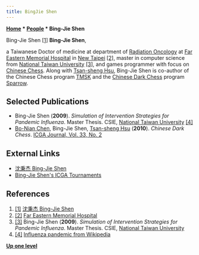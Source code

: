```yaml
---
title: BingJie Shen
---
```

**[Home](Home "Home") * [People](People "People") * Bing-Jie Shen**

[](http://www.bjs.tw/) Bing-Jie Shen <a id="cite-note-1" href="#cite-ref-1">[1]</a>
**Bing-Jie Shen**,

a Taiwanese Doctor of medicine at department of [Radiation Oncology](https://en.wikipedia.org/wiki/Radiation_oncologist) at [Far Eastern Memorial Hospital](https://en.wikipedia.org/wiki/Far_Eastern_Hospital_Station) in [New Taipei](https://en.wikipedia.org/wiki/New_Taipei) <a id="cite-note-2" href="#cite-ref-2">[2]</a>, master in computer science from [National Taiwan University](National_Taiwan_University "National Taiwan University") <a id="cite-note-3" href="#cite-ref-3">[3]</a>, and games programmer with focus on [Chinese Chess](Chinese_Chess "Chinese Chess"). Along with [Tsan-sheng Hsu](Tsan-sheng_Hsu "Tsan-sheng Hsu"), Bing-Jie Shen is co-author of the Chinese Chess program [TMSK](https://www.game-ai-forum.org/icga-tournaments/program.php?id=173) and the [Chinese Dark Chess](Chinese_Dark_Chess "Chinese Dark Chess") program [Sparrow](https://www.game-ai-forum.org/icga-tournaments/program.php?id=702).

## Selected Publications

- Bing-Jie Shen (**2009**). *Simulation of Intervention Strategies for Pandemic Influenza*. Master Thesis. CSIE, [National Taiwan University](National_Taiwan_University "National Taiwan University") <a id="cite-note-4" href="#cite-ref-4">[4]</a>
- [Bo-Nian Chen](Bo-Nian_Chen "Bo-Nian Chen"), Bing-Jie Shen, [Tsan-sheng Hsu](Tsan-sheng_Hsu "Tsan-sheng Hsu") (**2010**). *Chinese Dark Chess*. [ICGA Journal, Vol. 33, No. 2](ICGA_Journal#33_2 "ICGA Journal")

## External Links

- [沈秉杰 Bing-Jie Shen](http://www.bjs.tw/)
- [Bing-Jie Shen's ICGA Tournaments](https://www.game-ai-forum.org/icga-tournaments/person.php?id=167)

## References

1. <a id="cite-ref-1" href="#cite-note-1">[1]</a> [沈秉杰 Bing-Jie Shen](http://www.bjs.tw/)
1. <a id="cite-ref-2" href="#cite-note-2">[2]</a> [Far Eastern Memorial Hospital](http://www.femh.org.tw/En_website/Default.aspx?UID=24)
1. <a id="cite-ref-3" href="#cite-note-3">[3]</a> Bing-Jie Shen (**2009**). *Simulation of Intervention Strategies for Pandemic Influenza*. Master Thesis. CSIE, [National Taiwan University](National_Taiwan_University "National Taiwan University")
1. <a id="cite-ref-4" href="#cite-note-4">[4]</a> [Influenza pandemic from Wikipedia](https://en.wikipedia.org/wiki/Influenza_pandemic)

**[Up one level](People "People")**

